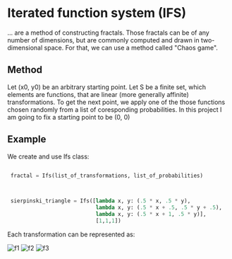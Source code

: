 # Iterated function system (IFS)
... are a method of constructing fractals. Those fractals can be of any number of dimensions, but are commonly computed and drawn in two-dimensional space. For that, we can use a method called "Chaos game".

Method
---------------------

Let (x0, y0) be an arbitrary starting point. Let S be a finite set, which elements are functions, that are linear (more generally affinite) transformations. To get the next point, we apply one of the those functions chosen randomly from a list of coresponding probabilities.
In this project I am going to fix a starting point to be (0, 0)

Example
---------------------

We create and use Ifs class:

```python

 fractal = Ifs(list_of_transformations, list_of_probabilities)
      
```

```python

 sierpinski_triangle = Ifs([lambda x, y: (.5 * x, .5 * y),
                            lambda x, y: (.5 * x + .5, .5 * y + .5),
                            lambda x, y: (.5 * x + 1, .5 * y)],
                            [1,1,1])
```

Each transformation can be represented as:

![f1](https://latex.codecogs.com/png.image?%5Cdpi%7B110%7D%20%5Cbg_white%20f_%7B1%7D%5Cbegin%7Bpmatrix%7Dx%20%5C%5C%20y%5Cend%7Bpmatrix%7D%20=%20%5Cbegin%7Bpmatrix%7D%5Cfrac%7B1%7D%7B2%7D%20&%200%20%5C%5C0%20&%20%5Cfrac%7B1%7D%7B2%7D%20%5C%5C%5Cend%7Bpmatrix%7D%5Cbegin%7Bpmatrix%7Dx%20%5C%5C%20y%5Cend%7Bpmatrix%7D)
![f2](https://latex.codecogs.com/png.image?%5Cdpi%7B110%7D%20%5Cbg_white%20f_%7B2%7D%5Cbegin%7Bpmatrix%7Dx%20%5C%5C%20y%5Cend%7Bpmatrix%7D%20=%20%5Cbegin%7Bpmatrix%7D%5Cfrac%7B1%7D%7B2%7D%20&%200%20%5C%5C0%20&%20%5Cfrac%7B1%7D%7B2%7D%20%5C%5C%5Cend%7Bpmatrix%7D%5Cbegin%7Bpmatrix%7Dx%20%5C%5C%20y%5Cend%7Bpmatrix%7D%20&plus;%20%5Cbegin%7Bpmatrix%7D%5Cfrac%7B1%7D%7B2%7D%20%5C%5C%20%5Cfrac%7B1%7D%7B2%7D%5Cend%7Bpmatrix%7D)
![f3](https://latex.codecogs.com/png.image?%5Cdpi%7B110%7D%20%5Cbg_white%20f_%7B3%7D%5Cbegin%7Bpmatrix%7Dx%20%5C%5C%20y%5Cend%7Bpmatrix%7D%20=%20%5Cbegin%7Bpmatrix%7D%5Cfrac%7B1%7D%7B2%7D%20&%200%20%5C%5C0%20&%20%5Cfrac%7B1%7D%7B2%7D%20%5C%5C%5Cend%7Bpmatrix%7D%5Cbegin%7Bpmatrix%7Dx%20%5C%5C%20y%5Cend%7Bpmatrix%7D%20&plus;%20%5Cbegin%7Bpmatrix%7D1%20%5C%5C%200%5Cend%7Bpmatrix%7D)
